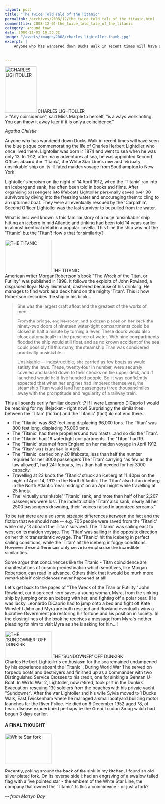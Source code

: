 ```yaml
---
layout: post
title: "The Twice Told Tale of the Titanic"
permalink: /archives/2008/12/the_twice_told_tale_of_the_titanic.html
commentfile: 2008-12-05-the_twice_told_tale_of_the_titanic
category: around_town
date: 2008-12-05 10:33:32
image: "/assets/images/2008/charles_lightoller-thumb.jpg" 
excerpt: |
    Anyone who has wandered down Ducks Walk in recent times will have seen the blue plaque commemorating the life of Charles Herbert Lightoller who once lived there. Lightoller was born in 1874 and went to sea when he was only 13. In 1912, after many adventures at sea, he was appointed Second Officer aboard the 'Titanic', the White Star Line's new and 'virtually unsinkable' ship on its ill-fated maiden voyage from Southampton to New York.
    

---
```


<div markdown="1" class="img_caption right">
<a href="/assets/images/2008/charles_lightoller.jpg"><img src="/assets/images/2008/charles_lightoller-thumb.jpg" width="102" height="150" alt="CHARLES LIGHTOLLER" class="photo"/></a>
<span>CHARLES LIGHTOLLER</span>

</div>
> "Any coincidence", said Miss Marple to herself, "is always work noting. You can throw it away later if it is only a coincidence."

<cite>Agatha Christie</cite>

Anyone who has wandered down Ducks Walk in recent times will have seen the blue plaque commemorating the life of Charles Herbert Lightoller who once lived there. Lightoller was born in 1874 and went to sea when he was only 13. In 1912, after many adventures at sea, he was appointed Second Officer aboard the 'Titanic', the White Star Line's new and 'virtually unsinkable' ship on its ill-fated maiden voyage from Southampton to New York.

Lightoller's heroism on the night of 14 April 1912, when the 'Titanic' ran into an iceberg and sank, has often been told in books and films. After organising passengers into lifeboats Lightoller personally saved over 30 survivors by diving into the freezing water and encouraging them to cling to an upturned boat. They were all eventually rescued by the 'Carpathia'. Second Officer Lightoller was the last survivor to be pulled from the water.

What is less well known is this familiar story of a huge 'unsinkable' ship hitting an iceberg in mid Atlantic and sinking had been told 14 years earlier in almost identical detail in a popular novella. This time the ship was not the 'Titanic' but the 'Titan'! How's that for similarity?

<div markdown="1" class="img_caption right">
<a href="/assets/images/2008/Titanic.gif"><img src="/assets/images/2008/Titanic-thumb.gif" width="150" height="105" alt="THE TITANIC" class="photo" /></a>
<span>THE TITANIC</span>

</div>
American writer Morgan Robertson's book "The Wreck of the Titan, or Futility" was published in 1898. It follows the exploits of John Rowland, a disgraced Royal Navy lieutenant, cashiered because of his drinking. He manages to find work as a deck hand on the mighty 'Titan'. This is how Robertson describes the ship in his book...

> She was the largest craft afloat and the greatest of the works of men...
> 
>  From the bridge, engine-room, and a dozen places on her deck the ninety-two doors of nineteen water-tight compartments could be closed in half a minute by turning a lever. These doors would also close automatically in the presence of water. With nine compartments flooded the ship would still float, and as no known accident of the sea could possibly fill this many, the steamship Titan was considered practically unsinkable...
> 
>  Unsinkable -- indestructible, she carried as few boats as would satisfy the laws. These, twenty-four in number, were securely covered and lashed down to their chocks on the upper deck, and if launched would hold five hundred people. So, it was confidently expected that when her engines had limbered themselves, the steamship Titan would land her passengers three thousand miles away with the promptitude and regularity of a railway train.
> 
 This all sounds eerily familiar doesn't it? If I were Leonardo DiCaprio I would be reaching for my lifejacket - right now! Surprisingly the similarities between the 'Titan' (fiction) and the 'Titanic' (fact) do not end there...

-   The 'Titanic' was 882 feet long displacing 66,000 tons. The 'Titan' was 800 feet long, displacing 75,000 tons.
-   The 'Titanic' had three propellers and two masts...and so did the 'Titan'.
-   The 'Titanic' had 16 watertight compartments. The 'Titan' had 19.
-   The 'Titanic' steamed from England on her maiden voyage in April 1912. The 'Titan' was launched in April.
-   The 'Titanic' carried only 20 lifeboats, less than half the number required for her 3000 passengers The 'Titan' carrying "as few as the law allowed", had 24 lifeboats, less than half needed for her 3000 capacity.
-   Travelling at 23 knots the 'Titanic' struck an iceberg at 11.40pm on the night of April 14, 1912 in the North Atlantic. The 'Titan' also hit an iceberg in the North Atlantic 'near midnight' on an April night while travelling at 25 knots.
-   The' virtually unsinkable' 'Titanic' sank, and more than half of her 2,207 passengers were lost. The indestructible 'Titan' also sank, nearly all her 2500 passengers drowning, their "voices raised in agonized screams."

To be fair there are also some sizeable differences between the fact and the fiction that we should note -- e.g. 705 people were saved from the 'Titanic' while only 13 aboard the 'Titan' survived. The 'Titanic' was sailing east to west on its maiden voyage. The 'Titan' was sailing in the opposite direction on her third transatlantic voyage. The 'Titanic' hit the iceberg in perfect sailing conditions, while the 'Titan' hit the iceberg in foggy conditions. However these differences only serve to emphasise the incredible similarities.

Some argue that concurrences like the Titanic - Titan coincidence are manifestations of cosmic predestination which sensitives, like Morgan Robertson, can read in advance. Others think that it would be much more remarkable if coincidences never happened at all!

Let's get back to the pages of "The Wreck of the Titan or Futility." John Rowland, our disgraced hero saves a young woman, Myra, from the sinking ship by jumping onto an iceberg with her, and fighting off a polar bear. (He was lucky. Leonardo DiCaprio had to jump onto a bed and fight off Kate Winslet!) John and Myra are both rescued and Rowland eventually wins a lucrative Government job restoring his fortune and his position in society. In the closing lines of the book he receives a message from Myra's mother pleading for him to visit Myra as she is asking for him...!

<div markdown="1" class="img_caption right">
<a href="/assets/images/2008/sundowner.jpg"><img src="/assets/images/2008/sundowner-thumb.jpg" width="150" height="88" alt="THE 'SUNDOWNER' OFF DUNKIRK" class="photo" /></a>
<span>THE 'SUNDOWNER' OFF DUNKIRK</span>

</div>
Charles Herbert Lightoller's enthusiasm for the sea remained undampened by his experience aboard the 'Titanic' . During World War 1 he served on torpedo boats and destroyers and finished up as a Commander with two Distinguished Service Crosses to his credit, one for sinking a German U-Boat. In World War 2, Lightoller, now retired, took part in the Dunkirk Evacuation, rescuing 130 soldiers from the beaches with his private yacht "Sundowner'. After the war Lightoller and his wife Sylvia moved to 1 Ducks Walk, East Twickenham where he managed a small boatyard building motor launches for the River Police. He died on 8 December 1952 aged 78, of heart disease exacerbated perhaps by the Great London Smog which had begun 3 days earlier.

#### A FINAL THOUGHT

<a href="/assets/images/2008/DSC_forklogo.jpg"><img src="/assets/images/2008/DSC_forklogo-thumb.jpg" width="150" height="99" alt="White Star fork" class="photo right" /></a>

Recently, poking around the back of the sink in my kitchen, I found an old silver plated fork. On its reverse side it had an engraving of a swallow tailed flag with a five pointed star - the emblem of the White Star Line, the company that owned the 'Titanic'. Is this a coincidence - or just a fork?

<cite>-- from Martyn Day</cite>
